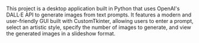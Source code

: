 
This project is a desktop application built in Python that uses OpenAI's DALL·E API to generate images from text prompts. It features a modern and user-friendly GUI built with CustomTkinter, allowing users to enter a prompt, select an artistic style, specify the number of images to generate, and view the generated images in a slideshow format.
